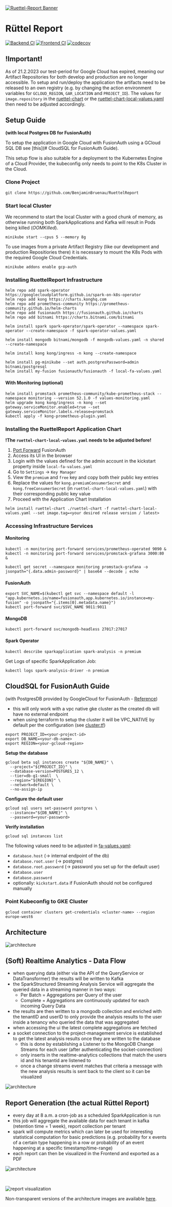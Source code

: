 [![Ruettel-Report Banner](./.github/assets/ruettel-report.png)](https://github.com/BenjaminBruenau/RuettelReport)

# Rüttel Report

[![Backend CI](https://github.com/BenjaminBruenau/RuettelReport/actions/workflows/backend-ci.yml/badge.svg)](https://github.com/BenjaminBruenau/RuettelReport/actions/workflows/backend-ci.yml)
[![Frontend CI](https://github.com/BenjaminBruenau/RuettelReport/actions/workflows/frontend-ci.yaml/badge.svg)](https://github.com/BenjaminBruenau/RuettelReport/actions/workflows/frontend-ci.yaml)
[![codecov](https://codecov.io/gh/BenjaminBruenau/RuettelReport/graph/badge.svg?token=7OKGD5WV2H)](https://codecov.io/gh/BenjaminBruenau/RuettelReport)


## !Important!

As of 21.2.2023 our test-period for Google Cloud has expired, meaning our Artifact Repositories for both develop and production
are no longer accessible. To setup and run/deploy the application the artifacts need to be released to an own registry 
(e.g. by changing the action environment variables for `GCLOUD_REGION`, `GAR_LOCATION` and `PROJECT_ID`).
The values for `image.repository` in the [ruettel-chart](.helm/ruettel-chart/values.yaml) or the [ruettel-chart-local-values.yaml](.helm/ruettel-chart-local-values.yaml)
then need to be adjusted accordingly.

## Setup Guide 
**(with local Postgres DB for FusionAuth)**

To setup the application in Google Cloud with FusionAuth using a GCloud SQL DB see [this](# CloudSQL for FusionAuth Guide).

This setup flow is also suitable for a deployment to the Kubernetes Engine of a Cloud Provider, the kubeconfig only needs to
point to the K8s Cluster in the Cloud.
### Clone Project

````shell
git clone https://github.com/BenjaminBruenau/RuettelReport
````

### Start local Cluster

We recommend to start the local Cluster with a good chunk of memory, as otherwise running both SparkApplications and 
Kafka will result in Pods being killed (_OOMKilled_).
```shell
minikube start --cpus 5 --memory 8g
```
To use images from a private Artifact Registry (like our development and production Repositiories there) it is necessary to mount the K8s Pods with the required Google Cloud Credentials.
```shell
minikube addons enable gcp-auth
```

### Installing RuettelReport Infrastructure


```shell
helm repo add spark-operator https://googlecloudplatform.github.io/spark-on-k8s-operator
helm repo add kong https://charts.konghq.com
helm repo add prometheus-community https://prometheus-community.github.io/helm-charts
helm repo add fusionauth https://fusionauth.github.io/charts
helm repo add bitnami https://charts.bitnami.com/bitnami

helm install spark spark-operator/spark-operator --namespace spark-operator --create-namespace -f spark-operator-values.yaml

helm install mongodb bitnami/mongodb -f mongodb-values.yaml -n shared --create-namespace

helm install kong kong/ingress -n kong --create-namespace 

helm install pg-minikube --set auth.postgresPassword=admin bitnami/postgresql
helm install my-fusion fusionauth/fusionauth -f local-fa-values.yaml
```
#### With Monitoring (optional)

```shell
helm install promstack prometheus-community/kube-prometheus-stack --namespace monitoring --version 52.1.0 -f values-monitoring.yaml
helm upgrade kong kong/ingress -n kong --set gateway.serviceMonitor.enabled=true --set gateway.serviceMonitor.labels.release=promstack
kubectl apply -f kong-prometheus-plugin.yaml
```

### Installing the RuettelReport Application Chart

**!The `ruettel-chart-local-values.yaml` needs to be adjusted before!**

1. [Port Forward](#FusionAuth) FusionAuth
2. Access its UI in the browser
3. Login with the values defined for the admin account in the kickstart property inside `local-fa-values.yaml`
4. Go to `Settings` -> `Key Manager`
5. View the `premium` and `free` key and copy both their public key entries
6. Replace the values for `kong.premiumConsumerSecret` and `kong.freeConsumerSecret` (in `ruettel-chart-local-values.yaml`)
with their corresponding public key value
7. Proceed with the Application Chart Installation

```shell
helm install ruettel-chart ./ruettel-chart -f ruettel-chart-local-values.yaml --set image.tag=<your desired release version / latest>
```

### Accessing Infrastructure Services

#### Monitoring

````shell
kubectl -n monitoring port-forward services/prometheus-operated 9090 & kubectl -n monitoring port-forward services/promstack-grafana 3000:80 &

kubectl get secret --namespace monitoring promstack-grafana -o jsonpath="{.data.admin-password}" | base64 --decode ; echo
````

#### FusionAuth

````shell
export SVC_NAME=$(kubectl get svc --namespace default -l "app.kubernetes.io/name=fusionauth,app.kubernetes.io/instance=my-fusion" -o jsonpath="{.items[0].metadata.name}")
kubectl port-forward svc/$SVC_NAME 9011:9011
````

#### MongoDB

````shell
kubectl port-forward svc/mongodb-headless 27017:27017
````

#### Spark Operator

````shell
kubectl describe sparkapplication spark-analysis -n premium
````

Get Logs of specific SparkApplication Job:
````shell
kubectl logs spark-analysis-driver -n premium
````

## CloudSQL for FusionAuth Guide
(with PostgresDB provided by GoogleCloud for FusionAuth - [Reference](https://fusionauth.io/docs/get-started/download-and-install/kubernetes/gke#create-a-database))

- this will only work with a vpc native gke cluster as the created db will have no external endpoint
- when using terraform to setup the cluster it will be VPC_NATIVE by default per the configuration (see [cluster.tf](.terraform/cluster.tf))

```shell
export PROJECT_ID=<your-project-id>
export DB_NAME=<your-db-name>
export REGION=<your-gcloud-region>
```

**Setup the database**
````shell
gcloud beta sql instances create "${DB_NAME}" \
  --project="${PROJECT_ID}" \
  --database-version=POSTGRES_12 \
  --tier=db-g1-small  \
  --region="${REGION}" \
  --network=default \
  --no-assign-ip
````

**Configure the default user**
````shell
gcloud sql users set-password postgres \
  --instance="${DB_NAME}" \
  --password=<your-password>
````


**Verify installation**
````shell
gcloud sql instances list
````

The following values need to be adjusted in [fa-values.yaml](.helm/fa-values.yaml):
- `database.host` (-> internal endpoint of the db)
- `database.root.user` (-> postgres)
- `database.root.password` (-> password you set up for the default user)
- `database.user`
- `database.password`
- optionally: `kickstart.data` if FusionAuth should not be configured manually

### Point Kubeconfig to GKE Cluster

`gcloud container clusters get-credentials <cluster-name> --region europe-west6`

## Architecture


![architecture](./.github/assets/architecture-transparent.png)



## (Soft) Realtime Analytics - Data Flow

- when querying data (either via the API of the QueryService or DataTransformer) the results will be written to Kafka
- the SparkStructured Streaming Analysis Service will aggregate the queried data in a streaming manner in two ways:
  - Per Batch = Aggregations per Query of the user
  - Complete = Aggregations are continuously updated for each incoming Query Data
- the results are then written to a mongodb collection and enriched with the tenantID and userID to only provide the 
analysis results to the user inside a tenancy who queried the data that was aggregated
- when accessing the ui the latest complete aggregations are fetched
- a socket connection to the project-management service is established to get the latest analysis results once they are written to the database
  - this is done by establishing a Listener to the MongoDB Change Streams for each user (after authenticating the socket-connection)
  - only inserts in the realtime-analytics collections that match the users id and his tenantid are listened to
  - once a change streams event matches that criteria a message with the new analysis results is sent back to the client so it can be visualized

![architecture](./.github/assets/realtime-analytics-dataflow-transparent.png)



## Report Generation (the actual Rüttel Report)

- every day at 8 a.m. a cron-job as a scheduled SparkApplication is run
- this job will aggregate the available data for each tenant in kafka (retention time = 1 week), report collection per tenant
- spark will compute metrics which can later be used for interesting statistical computation for basic predictions 
(e.g. probability for x events of a certain type happening in a row or probability of an event happening at a specific timestamp/time-range)
- each report can then be visualized in the Frontend and exported as a PDF


![architecture](./.github/assets/ruettel-report-transparent.png)

<br>

![report visualization](.github/assets/ruettel-report-report.png)

Non-transparent versions of the architecture images are available [here](.github/assets).